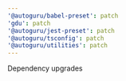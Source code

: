```yaml
---
'@autoguru/babel-preset': patch
'gdu': patch
'@autoguru/jest-preset': patch
'@autoguru/tsconfig': patch
'@autoguru/utilities': patch
---
```


Dependency upgrades
